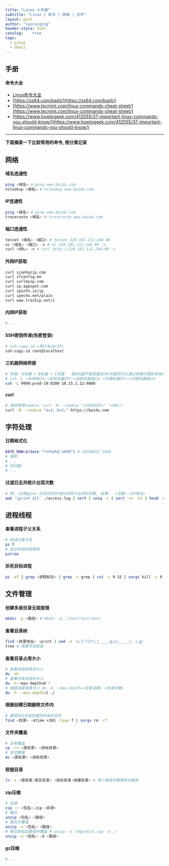 ```yaml
---
title: "Linux 小手册"
subtitle: "Linux | 命令 | 网络 | 文件"
layout: post
author: "luoruiqing"
header-style: text
catalog:    true
tags:
  - Linux
  - Shell
---
```



## 手册


#### 命令大全

- [Linux命令大全](https://man.linuxde.net/)
- [https://ss64.com/bash/](https://ss64.com/bash/)
- [https://www.tecmint.com/linux-commands-cheat-sheet/](https://www.tecmint.com/linux-commands-cheat-sheet/)
- [https://www.howtogeek.com/412055/37-important-linux-commands-you-should-know/](https://www.howtogeek.com/412055/37-important-linux-commands-you-should-know/)

--- 

**下面摘录一下比较常用的命令, 按分类记录**


## 网络


#### 域名连通性

```sh
ping <域名> # ping www.baidu.com
nslookup <域名> # nslookup www.baidu.com
```

#### IP连通性

```sh
ping <域名> # ping www.baidu.com
traceroute <域名> # traceroute www.baidu.com
```
#### 端口连通性

```sh
telnet <域名> <端口> # telnet 220.181.112.244 80
nc <域名> <端口> -v # nc 220.181.112.244 80 -v
curl <URL> -v # curl http://220.181.112.244:80 -v
```

#### 外网IP获取

```sh
curl icanhazip.com
curl ifconfig.me
curl curlmyip.com
curl ip.appspot.com
curl ipinfo.io/ip
curl ipecho.net/plain
curl www.trackip.net/i
```
#### 内网IP获取

```sh
# ...
```

#### SSH密钥传递(免密登录)

```sh
# ssh-copy-id <用户名>@<IP> 
ssh-copy-id root@localhost
```

#### 三机器网络桥接

```sh
# 桥接: A机器 > B机器 > C机器   若A机器不能直接访问C机器则可以通过桥接代理到本地端口使用
# ssh -L <本地端口>:<目标机器IP>:<目标机器端口> <代理机器IP>:<代理机器端口>
ssh -L 9999:prod-19:9200 10.15.1.12:4000
```


#### curl

```sh
# 请求携带cookie: curl -N --cookie "<COOKIES>" "<URL>"
curl -N --cookie "a=1; b=2;" https://baidu.com
```

## 字符处理


#### 日期格式化

```sh
DATE_NOW=$(date "+%Y%m%d_%H%M") # 20200921_1049
# 毫秒
# ...
# 时间戳
# ...
```

#### 过滤日志并统计出现次数

```sh
# 例: 过滤Nginx 日志内的IP地址并统计出现的次数, 结果:  <次数> <IP地址>
awk '{print $1}' ./access.log | sort | uniq -c | sort -nr -k1 | head -n 10 # 249669 localhost
```


## 进程线程


#### 查看进程子父关系

```sh
# 斜线代表关系
ps f 
# 显示系统的进程树
pstree
```

#### 杀死目标进程

```sh
ps -ef | grep <进程标志> | grep -v grep | cut -c 9-15 | xargs kill -s 9
```

## 文件管理

#### 创建多层目录无视报错

```sh
mkdir -p <路径> # mkdir -p ./test/test/test
```

#### 查看目录树

```sh
find <目录地址> -print | sed -e 's;[^/]*/;|____;g;s;____|; |;g'
tree # 需要手动安装
```

#### 查看目录占用大小

```sh
# 查看当前目录总大小
du -sh
# 查看所有目录的大小
du -h –max-depth=0 *
# 根据深度查看大小 du -h --max-depth=<目录深度> <目录位置>
du -h --max-depth=1 ./
```

#### 根据创建日期删除文件内

```sh
# 删除365天前创建的所有的文件
find <目录> -mtime +365 -type f | xargs rm -rf
```

#### 文件夹覆盖

```sh
# 复制覆盖
cp -rv <源目录> <目标目录>
# 剪切覆盖
mv <源目录> <目标目录>
```

#### 软链目录

```sh
ln -s <源目录:真实目录> <目标目录:快捷目录> # 两个路径均需要绝对路径
```

#### zip压缩

```sh
# 压缩
zip -r <包名>.zip <目录>
# 解压
unzip <包名> <路径>
# 解压并覆盖
unzip -o <包名> <路径>
# 解压到指定路径并覆盖 # unzip -o /tmp/dist.zip -d ./
unzip -o <包名> -d <路径>
```

#### gz压缩

```sh
# ...
```